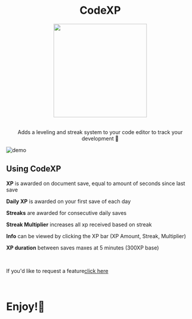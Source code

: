 <div align='center'>
  
# CodeXP
<img src="https://github.com/bengriepp/codeXP/assets/87792049/4230f4d4-e767-4fa2-b458-d977752c6e77" width="250">
</div>
<p align='center'>
<br>
Adds a leveling and streak system to your code editor to track your development 🔮
</p>

![demo](https://github.com/bengriepp/codeXP/assets/87792049/128e8b3d-f086-4eb1-9b9c-704d58f23a92)

## Using CodeXP
**XP** is awarded on document save, equal to amount of seconds since last save

**Daily XP** is awarded on your first save of each day

**Streaks** are awarded for consecutive daily saves

**Streak Multiplier** increases all xp received based on streak

**Info** can be viewed by clicking the XP bar (XP Amount, Streak, Multiplier)

**XP duration** between saves maxes at 5 minutes (300XP base)

<br>

If you'd like to request a feature<a href="https://github.com/bengriepp/codeXP/issues/new">click here</a>

<br>

# Enjoy!👾
